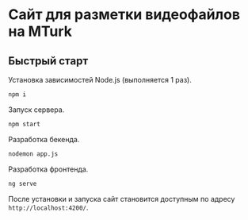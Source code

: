 # Сайт для разметки видеофайлов на MTurk

## Быстрый старт

Установка зависимостей Node.js (выполняется 1 раз).
```sh
npm i
```

Запуск сервера.
```sh
npm start
```

Разработка бекенда.
```sh
nodemon app.js
```

Разработка фронтенда.
```sh
ng serve
```

После установки и запуска сайт становится доступным по адресу `http://localhost:4200/`.